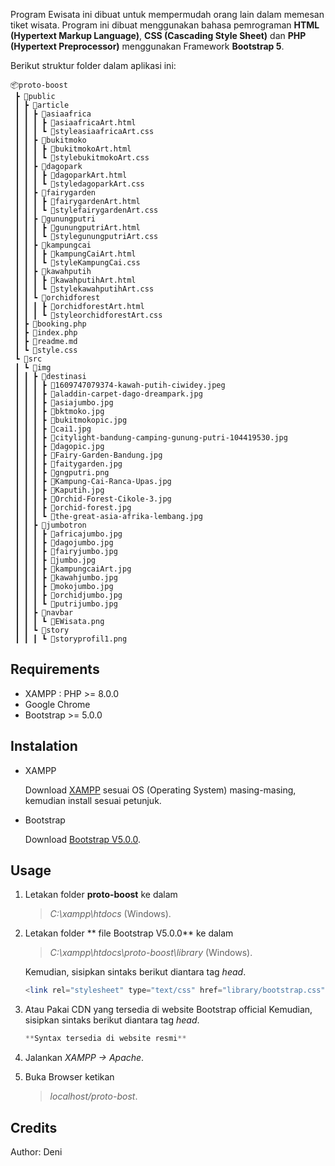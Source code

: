 Program Ewisata ini dibuat untuk mempermudah orang lain dalam memesan tiket wisata. Program ini dibuat menggunakan bahasa pemrograman **HTML (Hypertext Markup Language)**, **CSS (Cascading Style Sheet)** dan **PHP (Hypertext Preprocessor)** menggunakan Framework **Bootstrap 5**.

Berikut struktur folder dalam aplikasi ini:
```
📦proto-boost
 ┣ 📂public
 ┃ ┣ 📂article
 ┃ ┃ ┣ 📂asiaafrica
 ┃ ┃ ┃ ┣ 📜asiaafricaArt.html
 ┃ ┃ ┃ ┗ 📜styleasiaafricaArt.css
 ┃ ┃ ┣ 📂bukitmoko
 ┃ ┃ ┃ ┣ 📜bukitmokoArt.html
 ┃ ┃ ┃ ┗ 📜stylebukitmokoArt.css
 ┃ ┃ ┣ 📂dagopark
 ┃ ┃ ┃ ┣ 📜dagoparkArt.html
 ┃ ┃ ┃ ┗ 📜styledagoparkArt.css
 ┃ ┃ ┣ 📂fairygarden
 ┃ ┃ ┃ ┣ 📜fairygardenArt.html
 ┃ ┃ ┃ ┗ 📜stylefairygardenArt.css
 ┃ ┃ ┣ 📂gunungputri
 ┃ ┃ ┃ ┣ 📜gunungputriArt.html
 ┃ ┃ ┃ ┗ 📜stylegunungputriArt.css
 ┃ ┃ ┣ 📂kampungcai
 ┃ ┃ ┃ ┣ 📜kampungCaiArt.html
 ┃ ┃ ┃ ┗ 📜styleKampungCai.css
 ┃ ┃ ┣ 📂kawahputih
 ┃ ┃ ┃ ┣ 📜kawahputihArt.html
 ┃ ┃ ┃ ┗ 📜stylekawahputihArt.css
 ┃ ┃ ┗ 📂orchidforest
 ┃ ┃ ┃ ┣ 📜orchidforestArt.html
 ┃ ┃ ┃ ┗ 📜styleorchidforestArt.css
 ┃ ┣ 📜booking.php
 ┃ ┣ 📜index.php
 ┃ ┣ 📜readme.md
 ┃ ┗ 📜style.css
 ┗ 📂src
 ┃ ┗ 📂img
 ┃ ┃ ┣ 📂destinasi
 ┃ ┃ ┃ ┣ 📜1609747079374-kawah-putih-ciwidey.jpeg
 ┃ ┃ ┃ ┣ 📜aladdin-carpet-dago-dreampark.jpg
 ┃ ┃ ┃ ┣ 📜asiajumbo.jpg
 ┃ ┃ ┃ ┣ 📜bktmoko.jpg
 ┃ ┃ ┃ ┣ 📜bukitmokopic.jpg
 ┃ ┃ ┃ ┣ 📜cai1.jpg
 ┃ ┃ ┃ ┣ 📜citylight-bandung-camping-gunung-putri-104419530.jpg
 ┃ ┃ ┃ ┣ 📜dagopic.jpg
 ┃ ┃ ┃ ┣ 📜Fairy-Garden-Bandung.jpg
 ┃ ┃ ┃ ┣ 📜faitygarden.jpg
 ┃ ┃ ┃ ┣ 📜gngputri.png
 ┃ ┃ ┃ ┣ 📜Kampung-Cai-Ranca-Upas.jpg
 ┃ ┃ ┃ ┣ 📜Kaputih.jpg
 ┃ ┃ ┃ ┣ 📜Orchid-Forest-Cikole-3.jpg
 ┃ ┃ ┃ ┣ 📜orchid-forest.jpg
 ┃ ┃ ┃ ┗ 📜the-great-asia-afrika-lembang.jpg
 ┃ ┃ ┣ 📂jumbotron
 ┃ ┃ ┃ ┣ 📜africajumbo.jpg
 ┃ ┃ ┃ ┣ 📜dagojumbo.jpg
 ┃ ┃ ┃ ┣ 📜fairyjumbo.jpg
 ┃ ┃ ┃ ┣ 📜jumbo.jpg
 ┃ ┃ ┃ ┣ 📜kampungcaiArt.jpg
 ┃ ┃ ┃ ┣ 📜kawahjumbo.jpg
 ┃ ┃ ┃ ┣ 📜mokojumbo.jpg
 ┃ ┃ ┃ ┣ 📜orchidjumbo.jpg
 ┃ ┃ ┃ ┗ 📜putrijumbo.jpg
 ┃ ┃ ┣ 📂navbar
 ┃ ┃ ┃ ┗ 📜EWisata.png
 ┃ ┃ ┗ 📂story
 ┃ ┃ ┃ ┗ 📜storyprofil1.png
 ```

## Requirements

* XAMPP : PHP >= 8.0.0
* Google Chrome 
* Bootstrap >= 5.0.0 

## Instalation

* XAMPP

   Download [XAMPP](https://www.apachefriends.org/download.html) sesuai OS (Operating System) masing-masing, kemudian install sesuai petunjuk.

*  Bootstrap

   Download [Bootstrap V5.0.0](https://getbootstrap.com/docs/5.0/getting-started/download/).
   
## Usage

1. Letakan folder **proto-boost** ke dalam 
    > *C:\xampp\htdocs*  (Windows).
2. Letakan folder ** file Bootstrap V5.0.0** ke dalam 
    > *C:\xampp\htdocs\proto-boost\library*  (Windows).
   
   Kemudian, sisipkan sintaks berikut diantara tag *head*.
    ```php
    <link rel="stylesheet" type="text/css" href="library/bootstrap.css">
    ```
3. Atau Pakai CDN yang tersedia di website Bootstrap official
		Kemudian, sisipkan sintaks berikut diantara tag *head*.
    ```php
    **Syntax tersedia di website resmi**
    ```
4. Jalankan *XAMPP -> Apache*.
5. Buka Browser ketikan 
   > *localhost/proto-bost*.

## Credits

   Author: Deni 
